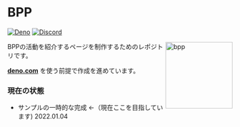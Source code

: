 
# BPP
[![Deno](https://github.com/miquolone/bpp-server/actions/workflows/deno.yml/badge.svg?branch=main)](https://github.com/miquolone/bpp-server/actions/workflows/deno.yml)
[![Discord](https://img.shields.io/discord/895078439709708318?logo=discord&style=social&label=discord)](https://discord.gg/bpp)

<img align="right" src="https://cdn.discordapp.com/attachments/895078442637336628/919609231739617311/BPP_1.png" height="150px" alt="bpp">

BPPの活動を紹介するページを制作するためのレポジトリです。

**[deno.com](https://dash.deno.com/projects/bpp)** を使う前提で作成を進めています。

### 現在の状態

- サンプルの一時的な完成 ←（現在ここを目指しています) 2022.01.04
